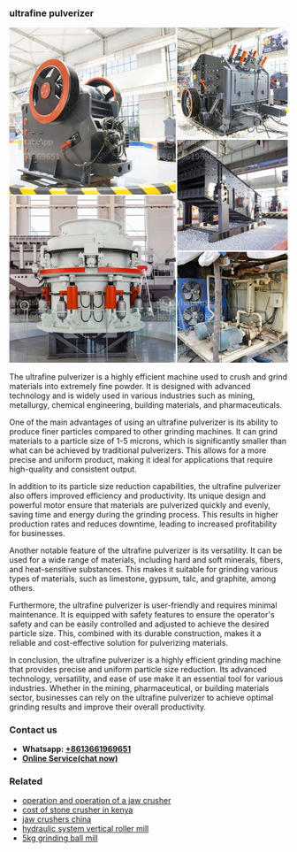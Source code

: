 <h3>ultrafine pulverizer</h3><img src='1708663771.jpg' alt=''><p>The ultrafine pulverizer is a highly efficient machine used to crush and grind materials into extremely fine powder. It is designed with advanced technology and is widely used in various industries such as mining, metallurgy, chemical engineering, building materials, and pharmaceuticals.</p><p>One of the main advantages of using an ultrafine pulverizer is its ability to produce finer particles compared to other grinding machines. It can grind materials to a particle size of 1-5 microns, which is significantly smaller than what can be achieved by traditional pulverizers. This allows for a more precise and uniform product, making it ideal for applications that require high-quality and consistent output.</p><p>In addition to its particle size reduction capabilities, the ultrafine pulverizer also offers improved efficiency and productivity. Its unique design and powerful motor ensure that materials are pulverized quickly and evenly, saving time and energy during the grinding process. This results in higher production rates and reduces downtime, leading to increased profitability for businesses.</p><p>Another notable feature of the ultrafine pulverizer is its versatility. It can be used for a wide range of materials, including hard and soft minerals, fibers, and heat-sensitive substances. This makes it suitable for grinding various types of materials, such as limestone, gypsum, talc, and graphite, among others.</p><p>Furthermore, the ultrafine pulverizer is user-friendly and requires minimal maintenance. It is equipped with safety features to ensure the operator's safety and can be easily controlled and adjusted to achieve the desired particle size. This, combined with its durable construction, makes it a reliable and cost-effective solution for pulverizing materials.</p><p>In conclusion, the ultrafine pulverizer is a highly efficient grinding machine that provides precise and uniform particle size reduction. Its advanced technology, versatility, and ease of use make it an essential tool for various industries. Whether in the mining, pharmaceutical, or building materials sector, businesses can rely on the ultrafine pulverizer to achieve optimal grinding results and improve their overall productivity.</p><h3>Contact us</h3><ul><li><strong>Whatsapp:&nbsp;<a href="https://wa.me/8613661969651">+8613661969651</a></strong></li><li><a href="https://swt.shibang-china.com/?git&amp;zhl&amp;ultrafine pulverizer"><strong>Online Service(chat now)</strong></a></li></ul><h3>Related</h3><ul><li><a href='operation and operation of a jaw crusher.md'>operation and operation of a jaw crusher</a></li><li><a href='cost of stone crusher in kenya.md'>cost of stone crusher in kenya</a></li><li><a href='jaw crushers china.md'>jaw crushers china</a></li><li><a href='hydraulic system vertical roller mill.md'>hydraulic system vertical roller mill</a></li><li><a href='5kg grinding ball mill.md'>5kg grinding ball mill</a></li></ul>